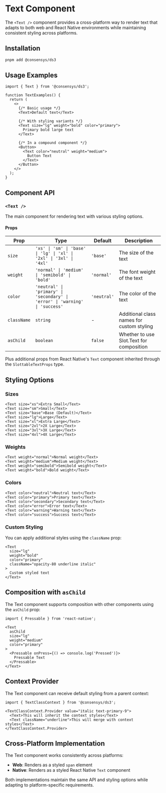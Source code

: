 # Text Component

The `<Text />` component provides a cross-platform way to render text that adapts to both web and React Native environments while maintaining consistent styling across platforms.

## Installation

```bash
pnpm add @consensys/ds3
```

## Usage Examples

```tsx
import { Text } from '@consensys/ds3';

function TextExamples() {
  return (
    <>
      {/* Basic usage */}
      <Text>Default text</Text>
      
      {/* With styling variants */}
      <Text size="lg" weight="bold" color="primary">
        Primary bold large text
      </Text>
      
      {/* In a compound component */}
      <Button>
        <Text color="neutral" weight="medium">
          Button Text
        </Text>
      </Button>
    </>
  );
}
```

## Component API

### `<Text />`

The main component for rendering text with various styling options.

#### Props

| Prop | Type | Default | Description |
|------|------|---------|-------------|
| `size` | `'xs' \| 'sm' \| 'base' \| 'lg' \| 'xl' \| '2xl' \| '3xl' \| '4xl'` | `'base'` | The size of the text |
| `weight` | `'normal' \| 'medium' \| 'semibold' \| 'bold'` | `'normal'` | The font weight of the text |
| `color` | `'neutral' \| 'primary' \| 'secondary' \| 'error' \| 'warning' \| 'success'` | `'neutral'` | The color of the text |
| `className` | `string` | - | Additional class names for custom styling |
| `asChild` | `boolean` | `false` | Whether to use Slot.Text for composition |

Plus additional props from React Native's `Text` component inherited through the `SlottableTextProps` type.

## Styling Options

### Sizes

```tsx
<Text size="xs">Extra Small</Text>
<Text size="sm">Small</Text>
<Text size="base">Base (Default)</Text>
<Text size="lg">Large</Text>
<Text size="xl">Extra Large</Text>
<Text size="2xl">2X Large</Text>
<Text size="3xl">3X Large</Text>
<Text size="4xl">4X Large</Text>
```

### Weights

```tsx
<Text weight="normal">Normal weight</Text>
<Text weight="medium">Medium weight</Text>
<Text weight="semibold">Semibold weight</Text>
<Text weight="bold">Bold weight</Text>
```

### Colors

```tsx
<Text color="neutral">Neutral text</Text>
<Text color="primary">Primary text</Text>
<Text color="secondary">Secondary text</Text>
<Text color="error">Error text</Text>
<Text color="warning">Warning text</Text>
<Text color="success">Success text</Text>
```

### Custom Styling

You can apply additional styles using the `className` prop:

```tsx
<Text 
  size="lg"
  weight="bold"
  color="primary"
  className="opacity-80 underline italic"
>
  Custom styled text
</Text>
```

## Composition with `asChild`

The Text component supports composition with other components using the `asChild` prop:

```tsx
import { Pressable } from 'react-native';

<Text
  asChild
  size="lg"
  weight="medium"
  color="primary"
>
  <Pressable onPress={() => console.log('Pressed')}>
    Pressable Text
  </Pressable>
</Text>
```

## Context Provider

The Text component can receive default styling from a parent context:

```tsx
import { TextClassContext } from '@consensys/ds3';

<TextClassContext.Provider value="italic text-primary-9">
  <Text>This will inherit the context styles</Text>
  <Text className="underline">This will merge with context styles</Text>
</TextClassContext.Provider>
```

## Cross-Platform Implementation

The Text component works consistently across platforms:

- **Web**: Renders as a styled `span` element
- **Native**: Renders as a styled React Native `Text` component

Both implementations maintain the same API and styling options while adapting to platform-specific requirements. 